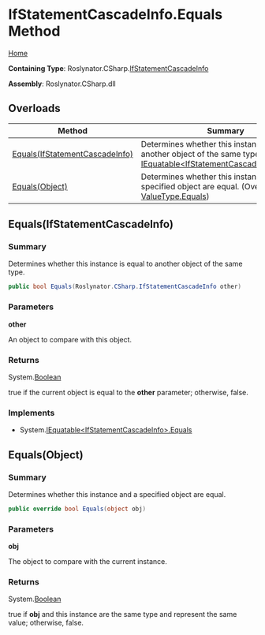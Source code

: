 # IfStatementCascadeInfo\.Equals Method

[Home](../../../../README.md)

**Containing Type**: Roslynator\.CSharp\.[IfStatementCascadeInfo](../README.md)

**Assembly**: Roslynator\.CSharp\.dll

## Overloads

| Method | Summary |
| ------ | ------- |
| [Equals(IfStatementCascadeInfo)](#Roslynator_CSharp_IfStatementCascadeInfo_Equals_Roslynator_CSharp_IfStatementCascadeInfo_) | Determines whether this instance is equal to another object of the same type\. \(Implements [IEquatable\<IfStatementCascadeInfo>.Equals](https://docs.microsoft.com/en-us/dotnet/api/system.iequatable-1.equals)\) |
| [Equals(Object)](#Roslynator_CSharp_IfStatementCascadeInfo_Equals_System_Object_) | Determines whether this instance and a specified object are equal\. \(Overrides [ValueType.Equals](https://docs.microsoft.com/en-us/dotnet/api/system.valuetype.equals)\) |

## Equals\(IfStatementCascadeInfo\) <a name="Roslynator_CSharp_IfStatementCascadeInfo_Equals_Roslynator_CSharp_IfStatementCascadeInfo_"></a>

### Summary

Determines whether this instance is equal to another object of the same type\.

```csharp
public bool Equals(Roslynator.CSharp.IfStatementCascadeInfo other)
```

### Parameters

**other**

An object to compare with this object\.

### Returns

System\.[Boolean](https://docs.microsoft.com/en-us/dotnet/api/system.boolean)

true if the current object is equal to the **other** parameter; otherwise, false\.

### Implements

* System\.[IEquatable\<IfStatementCascadeInfo>.Equals](https://docs.microsoft.com/en-us/dotnet/api/system.iequatable-1.equals)

## Equals\(Object\) <a name="Roslynator_CSharp_IfStatementCascadeInfo_Equals_System_Object_"></a>

### Summary

Determines whether this instance and a specified object are equal\.

```csharp
public override bool Equals(object obj)
```

### Parameters

**obj**

The object to compare with the current instance\. 

### Returns

System\.[Boolean](https://docs.microsoft.com/en-us/dotnet/api/system.boolean)

true if **obj** and this instance are the same type and represent the same value; otherwise, false\. 